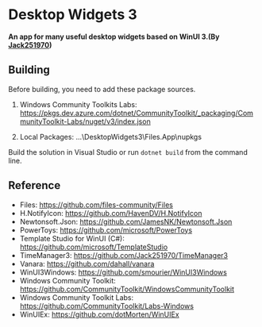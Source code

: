 # Desktop Widgets 3
**An app for many useful desktop widgets based on WinUI 3.(By [Jack251970](https://github.com/Jack251970))**


## Building

Before building, you need to add these package sources.

1. Windows Community Toolkits Labs: https://pkgs.dev.azure.com/dotnet/CommunityToolkit/_packaging/CommunityToolkit-Labs/nuget/v3/index.json

2. Local Packages: ...\DesktopWidgets3\Files.App\nupkgs

Build the solution in Visual Studio or run `dotnet build` from the command line.

## Reference
* Files: https://github.com/files-community/Files
* H.NotifyIcon: https://github.com/HavenDV/H.NotifyIcon
* Newtonsoft.Json: https://github.com/JamesNK/Newtonsoft.Json
* PowerToys: https://github.com/microsoft/PowerToys
* Template Studio for WinUI (C#): https://github.com/microsoft/TemplateStudio
* TimeManager3: https://github.com/Jack251970/TimeManager3
* Vanara: https://github.com/dahall/vanara
* WinUI3Windows: https://github.com/smourier/WinUI3Windows
* Windows Community Toolkit: https://github.com/CommunityToolkit/WindowsCommunityToolkit
* Windows Community Toolkit Labs: https://github.com/CommunityToolkit/Labs-Windows
* WinUIEx: https://github.com/dotMorten/WinUIEx